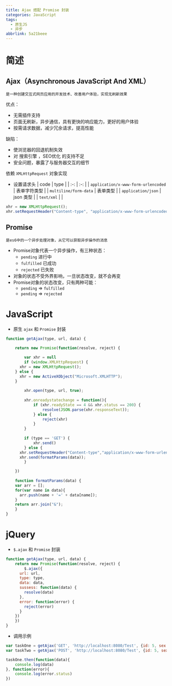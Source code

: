 ```yaml
---
title: Ajax 搭配 Promise 封装
categories: JavaScript
tags:
  - 原生JS
  - 异步
abbrlink: 5a21beee
---
```


# 简述

## Ajax（Asynchronous JavaScript And XML）
	是一种创建交互式网页应用的开发技术、改善用户体验，实现无刷新效果
优点：

- 无需插件支持
- 页面无刷新，异步通信，具有更快的响应能力，更好的用户体验
- 按需请求数据，减少冗余请求，提高性能

缺陷：

- 使浏览器的回退机制失效
- 对 搜索引擎 ，SEO优化 的支持不足
- 安全问题，暴露了与服务器交互的细节

依赖 `XMLHttpRequest` 对象实现

- 设置请求头 
| code | type |
| :-: | :-: |
| `application/x-www-form-urlencoded` | 表单字符类型 |
| `multiline/form-data` | 表单类型 |
| `application/json` | json 类型 |
| `text/xml` |  |
``` javascript
xhr = new XMLHttpRequest();
xhr.setRequestHeader("Content-type", "application/x-www-form-urlencoded");
```

## Promise
	是es6中的一个异步处理对象，从它可以获取异步操作的消息
	
- Promise对象代表一个异步操作，有三种状态：
	- `pending` 进行中
	- `fulfilled` 已成功
	- `rejected` 已失败
- 对象的状态不受外界影响，一旦状态改变，就不会再变
- Promise对象的状态改变，只有两种可能：
	- `pending` => `fulfilled`
	- `pending` => `rejected`
# JavaScript
- 原生 `ajax` 和 `Promise` 封装
``` javascript
function getAjax(type, url, data) {
	
	return new Promise(function(resolve, reject) {

		var xhr = null
		if (window.XMLHttpRequest) {
      xhr = new XMLHttpRequest();
    } else {
      xhr = new ActiveXObject("Microsoft.XMLHTTP");
    }
	
		xhr.open(type, url, true);
	
		xhr.onreadystatechange = function(){
			if (xhr.readyState == 4 && xhr.status == 200) {
				resolve(JSON.parse(xhr.responseText));
			} else {
				reject(xhr)
			}
		}
	
		if (type == 'GET') {
			xhr.send()
		} else {
      xhr.setRequestHeader("Content-type","application/x-www-form-urlencoded");
      xhr.send(formatParams(data));
		}

	})
	
	function formatParams(data) {
    var arr = [];
    for(var name in data){
      arr.push(name + '=' + data[name]);
    }
    return arr.join("&");
	}
}
```
# jQuery
- `$.ajax` 和 `Promise` 封装
``` javascript
function getAjax(type, url, data) {
	return new Promise(function(resolve, reject) {
		$.ajax({
      url: url,
      type: type,
      data: data,
      sussess: function(data) {
        resolve(data)
      },
      error: function(error) {
        reject(error)
      }
    })
	})
}
```
- 调用示例
``` javascript
var taskOne = getAjax('GET', 'http://localhost:8080/Test', {id: 5, sex: 'male'});
var taskTwo = getAjax('POST', 'http://localhost:8080/Test', {id: 5, sex: 'male'});

taskOne.then(function(data){
	console.log(data)
}, function(error){
	console.log(error.status)
})
```